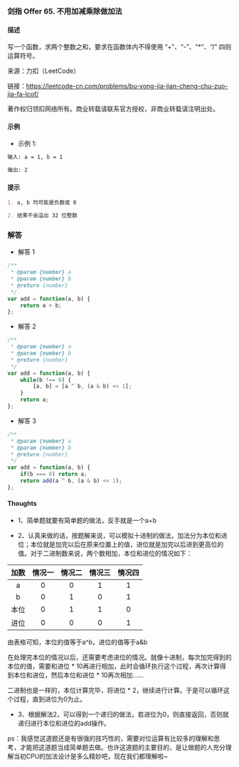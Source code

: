 ### 剑指 Offer 65. 不用加减乘除做加法

#### 描述

写一个函数，求两个整数之和，要求在函数体内不得使用 “+”、“-”、“*”、“/” 四则运算符号。

来源：力扣（LeetCode）

链接：https://leetcode-cn.com/problems/bu-yong-jia-jian-cheng-chu-zuo-jia-fa-lcof/

著作权归领扣网络所有。商业转载请联系官方授权，非商业转载请注明出处。

#### 示例

+ 示例 1:
```md
输入: a = 1, b = 1

输出: 2
```


#### 提示
```md
1. a, b 均可能是负数或 0

2. 结果不会溢出 32 位整数
```

### 解答

+ 解答 1
```js
/**
 * @param {number} a
 * @param {number} b
 * @return {number}
 */
var add = function(a, b) {
    return a + b;
};
```

+ 解答 2
```js
/**
 * @param {number} a
 * @param {number} b
 * @return {number}
 */
var add = function(a, b) {
    while(b !== 0) {
        [a, b] = [a ^ b, (a & b) << 1];
    }
    return a;
};
```

+ 解答 3
```js
/**
 * @param {number} a
 * @param {number} b
 * @return {number}
 */
var add = function(a, b) {
    if(b === 0) return a;
    return add(a ^ b, (a & b) << 1);
};
```

#### Thoughts

+ 1、简单题就要有简单题的做法，反手就是一个a+b

+ 2、认真来做的话，按题解来说，可以模拟十进制的做法，加法分为本位和进位；本位就是加完以后在原来位置上的值，进位就是加完以后进到更高位的值。对于二进制数来说，两个数相加，本位和进位的情况如下：

|加数|情况一|情况二|情况三|情况四|
|:-:|:-:|:-:|:-:|:-:|
|a|0|0|1|1|
|b|0|1|0|1|
|本位|0|1|1|0|
|进位|0|0|0|1|

由表格可知，本位的值等于a^b，进位的值等于a&b

在处理完本位的情况以后，还需要考虑进位的情况。就像十进制，每次加完得到的本位的值，需要和进位 * 10再进行相加，此时会循环执行这个过程，再次计算得到本位和进位，然后本位和进位 * 10再次相加……

二进制也是一样的，本位计算完毕，将进位 * 2，继续进行计算。于是可以循环这个过程，直到进位为0为止。

+ 3、根据解法2，可以得到一个递归的做法，若进位为0，则直接返回，否则就递归进行本位和进位的add操作。

ps：我感觉这道题还是有很强的技巧性的，需要对位运算有比较多的理解和思考，才能把这道题当成简单题去做。也许这道题的主要目的，是让做题的人充分理解当初CPU的加法设计是多么精妙吧，现在我们都理解啦~